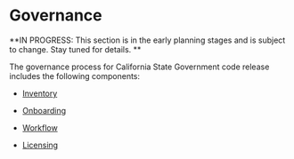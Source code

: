 # Governance

**IN PROGRESS: This section is in the early planning stages and is subject to change. Stay tuned for details. **

The governance process for California State Government code release includes the following components:

* [Inventory](inventory.md)

* [Onboarding](onboarding.md)

* [Workflow](worlkflow.md)

* [Licensing](licensing.md)
